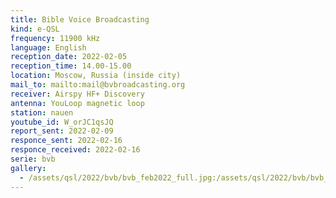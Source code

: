```yaml
---
title: Bible Voice Broadcasting
kind: e-QSL
frequency: 11900 kHz
language: English
reception_date: 2022-02-05
reception_time: 14.00-15.00
location: Moscow, Russia (inside city)
mail_to: mailto:mail@bvbroadcasting.org
receiver: Airspy HF+ Discovery
antenna: YouLoop magnetic loop
station: nauen
youtube_id: W_orJC1qsJQ
report_sent: 2022-02-09
responce_sent: 2022-02-16
responce_received: 2022-02-16
serie: bvb
gallery:
  - /assets/qsl/2022/bvb/bvb_feb2022_full.jpg:/assets/qsl/2022/bvb/bvb_feb2022_small.jpg
---
```

